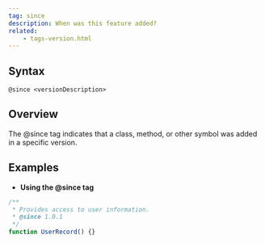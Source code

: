 ```yaml
---
tag: since
description: When was this feature added?
related:
    - tags-version.html
---
```


## Syntax

`@since <versionDescription>`


## Overview

The @since tag indicates that a class, method, or other symbol was added in a specific version.


## Examples

- **Using the @since tag**

```js
/**
 * Provides access to user information.
 * @since 1.0.1
 */
function UserRecord() {}
```

